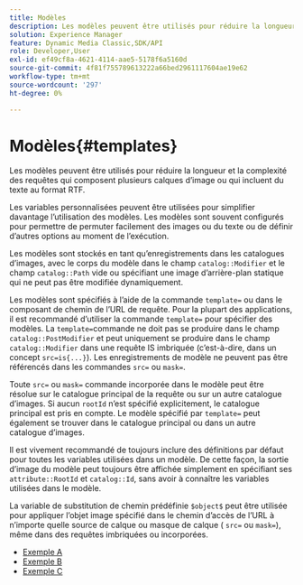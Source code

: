 ```yaml
---
title: Modèles
description: Les modèles peuvent être utilisés pour réduire la longueur et la complexité des requêtes qui composent plusieurs calques d’image ou qui incluent du texte au format RTF.
solution: Experience Manager
feature: Dynamic Media Classic,SDK/API
role: Developer,User
exl-id: ef49cf8a-4621-4114-aae5-5178f6a5160d
source-git-commit: 4f81f755789613222a66bed2961117604ae19e62
workflow-type: tm+mt
source-wordcount: '297'
ht-degree: 0%

---
```


# Modèles{#templates}

Les modèles peuvent être utilisés pour réduire la longueur et la complexité des requêtes qui composent plusieurs calques d’image ou qui incluent du texte au format RTF.

Les variables personnalisées peuvent être utilisées pour simplifier davantage l’utilisation des modèles. Les modèles sont souvent configurés pour permettre de permuter facilement des images ou du texte ou de définir d’autres options au moment de l’exécution.

Les modèles sont stockés en tant qu’enregistrements dans les catalogues d’images, avec le corps du modèle dans le champ `catalog::Modifier` et le champ `catalog::Path` vide ou spécifiant une image d’arrière-plan statique qui ne peut pas être modifiée dynamiquement.

Les modèles sont spécifiés à l’aide de la commande `template=` ou dans le composant de chemin de l’URL de requête. Pour la plupart des applications, il est recommandé d’utiliser la commande `template=` pour spécifier des modèles. La `template=`commande ne doit pas se produire dans le champ `catalog::PostModifier` et peut uniquement se produire dans le champ `catalog::Modifier` dans une requête IS imbriquée (c’est-à-dire, dans un concept `src=is{...}`). Les enregistrements de modèle ne peuvent pas être référencés dans les commandes `src=` ou `mask=`.

Toute `src=` ou `mask=` commande incorporée dans le modèle peut être résolue sur le catalogue principal de la requête ou sur un autre catalogue d’images. Si aucun `rootId` n’est spécifié explicitement, le catalogue principal est pris en compte. Le modèle spécifié par `template=` peut également se trouver dans le catalogue principal ou dans un autre catalogue d’images.

Il est vivement recommandé de toujours inclure des définitions par défaut pour toutes les variables utilisées dans un modèle. De cette façon, la sortie d’image du modèle peut toujours être affichée simplement en spécifiant ses `attribute::RootId` et `catalog::Id`, sans avoir à connaître les variables utilisées dans le modèle.

La variable de substitution de chemin prédéfinie `$object$` peut être utilisée pour appliquer l’objet image spécifié dans le chemin d’accès de l’URL à n’importe quelle source de calque ou masque de calque ( `src=` ou `mask=`), même dans des requêtes imbriquées ou incorporées.

* [Exemple A](r-example-a.md)
* [Exemple B](r-example-b.md)
* [Exemple C](r-example-c.md)
